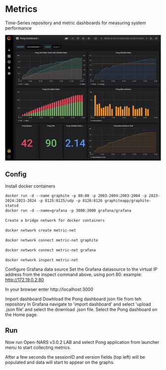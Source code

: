 # Metrics
Time-Series repository and metric dashboards for measuring system performance

<img src="https://github.com/opennars/Metrics/blob/master/Pong%20Metrics.png">

## Config
Install docker containers
```
docker run -d --name graphite -p 80:80 -p 2003-2004:2003-2004 -p 2023-2024:2023-2024 -p 8125:8125/udp -p 8126:8126 graphiteapp/graphite-statsd
docker run -d --name=grafana -p 3000:3000 grafana/grafana

Create a bridge network for docker containers

docker network create metric-net

docker network connect metric-net graphite

docker network connect metric-net grafana

docker network inspect metric-net
```
Configure Grafana data source
Set the Grafana datasource to the virtual IP address from the inspect command above, using port 80:
example: http://172.19.0.2:80 

In your browser enter http://localhost:3000

Import dashboard
Dowhload the Pong dashboard json file from teh repository
In Grafana navigate to 'import dashboard' and select 'upload .json file' and select the download .json file.
Select the Pong dashboard on the Home page.

## Run
Now run Open-NARS v3.0.2 LAB and select Pong application from launcher menu to start collecting metrics.

After a few seconds the sessionID and version fields (top left) will be populated and data will start to appear on the graphs.
